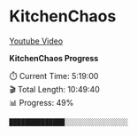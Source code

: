 # KitchenChaos

[Youtube Video](https://www.youtube.com/watch?v=AmGSEH7QcDg&t=3293s)

<!--progress-start-->

**KitchenChaos Progress**

⏱️ Current Time: 5:19:00  
🎬 Total Length: 10:49:40  
📊 Progress: 49%  

`██████████████░░░░░░░░░░░░░░░░`


<!--progress-end-->
